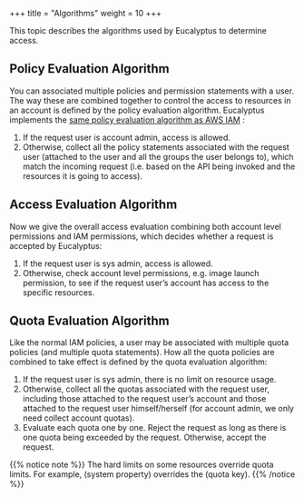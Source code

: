 +++
title = "Algorithms"
weight = 10
+++

This topic describes the algorithms used by Eucalyptus to determine access.
## Policy Evaluation Algorithm
You can associated multiple policies and permission statements with a user. The way these are combined together to control the access to resources in an account is defined by the policy evaluation algorithm. Eucalyptus implements the [same policy evaluation algorithm as AWS IAM](http://docs.aws.amazon.com/IAM/latest/UserGuide/AccessPolicyLanguage_EvaluationLogic.html) : 



1. If the request user is account admin, access is allowed. 
1. Otherwise, collect all the policy statements associated with the request user (attached to the user and all the groups the user belongs to), which match the incoming request (i.e. based on the API being invoked and the resources it is going to access). 

## Access Evaluation Algorithm
Now we give the overall access evaluation combining both account level permissions and IAM permissions, which decides whether a request is accepted by Eucalyptus: 



1. If the request user is sys admin, access is allowed. 
1. Otherwise, check account level permissions, e.g. image launch permission, to see if the request user’s account has access to the specific resources. 

## Quota Evaluation Algorithm
Like the normal IAM policies, a user may be associated with multiple quota policies (and multiple quota statements). How all the quota policies are combined to take effect is defined by the quota evaluation algorithm: 



1. If the request user is sys admin, there is no limit on resource usage. 
1. Otherwise, collect all the quotas associated with the request user, including those attached to the request user’s account and those attached to the request user himself/herself (for account admin, we only need collect account quotas). 
1. Evaluate each quota one by one. Reject the request as long as there is one quota being exceeded by the request. Otherwise, accept the request. 

{{% notice note %}}
The hard limits on some resources override quota limits. For example, (system property) overrides the (quota key). 
{{% /notice %}}
